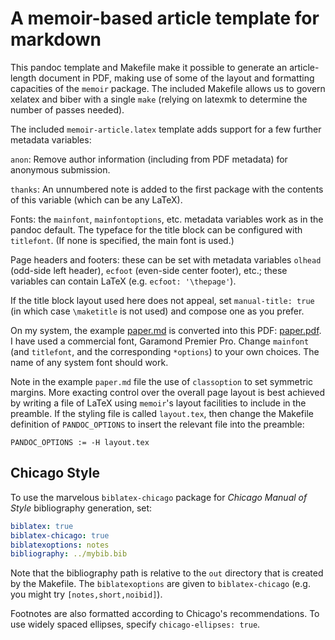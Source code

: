 # A memoir-based article template for markdown

This pandoc template and Makefile make it possible to generate an article-length document in PDF, making use of some of the layout and formatting capacities of the `memoir` package. The included Makefile allows us to govern xelatex and biber with a single `make` (relying on latexmk to determine the number of passes needed).

The included `memoir-article.latex` template adds support for a few further metadata variables:

`anon`: Remove author information (including from PDF metadata) for anonymous submission.

`thanks`: An unnumbered note is added to the first package with the contents of this variable (which can be any LaTeX).

Fonts: the `mainfont`, `mainfontoptions`, etc. metadata variables work as in the pandoc default. The typeface for the title block can be configured with `titlefont`. (If none is specified, the main font is used.)

Page headers and footers: these can be set with metadata variables `olhead` (odd-side left header), `ecfoot` (even-side center footer), etc.; these variables can contain LaTeX (e.g. `ecfoot: '\thepage'`).

If the title block layout used here does not appeal, set `manual-title: true` (in which case `\maketitle` is not used) and compose one as you prefer.

On my system, the example [paper.md](paper.md) is converted into this PDF: [paper.pdf](http://andrewgoldstone.com/memarticle/paper.pdf). I have used a commercial font, Garamond Premier Pro. Change `mainfont` (and `titlefont`, and the corresponding `*options`) to your own choices. The name of any system font should work.

Note in the example `paper.md` file the use of `classoption` to set symmetric margins. More exacting control over the overall page layout is best achieved by writing a file of LaTeX using `memoir`'s layout facilities to include in the preamble. If the styling file is called `layout.tex`, then change the Makefile definition of `PANDOC_OPTIONS` to insert the relevant file into the preamble:

```Make
PANDOC_OPTIONS := -H layout.tex
```

## Chicago Style

To use the marvelous `biblatex-chicago` package for *Chicago Manual of Style* bibliography generation, set:

```yaml
biblatex: true
biblatex-chicago: true
biblatexoptions: notes
bibliography: ../mybib.bib
```

Note that the bibliography path is relative to the `out` directory that is created by the Makefile. The `biblatexoptions` are given to `biblatex-chicago` (e.g. you might try `[notes,short,noibid]`).

Footnotes are also formatted according to Chicago's recommendations. To use widely spaced ellipses, specify `chicago-ellipses: true`.

